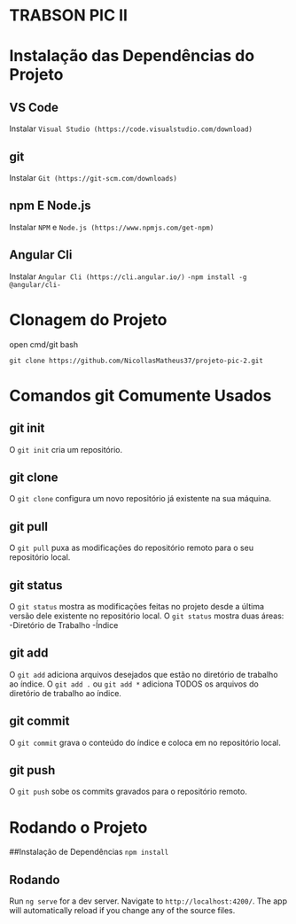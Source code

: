 # TRABSON PIC II

# Instalação das Dependências do Projeto

## VS Code
Instalar `Visual Studio (https://code.visualstudio.com/download)`

## git
Instalar `Git (https://git-scm.com/downloads)`

## npm E Node.js
Instalar `NPM` e `Node.js (https://www.npmjs.com/get-npm)`

## Angular Cli
Instalar `Angular Cli (https://cli.angular.io/)`
    `-npm install -g @angular/cli-`

# Clonagem do Projeto

open cmd/git bash

`git clone https://github.com/NicollasMatheus37/projeto-pic-2.git`

# Comandos git Comumente Usados

## git init
O `git init` cria um repositório.
## git clone
O `git clone` configura um novo repositório já existente na sua máquina.
## git pull
O `git pull` puxa as modificações do repositório remoto para o seu repositório local.
## git status
O `git status` mostra as modificações feitas no projeto desde a última versão dele existente no repositório local. O `git status` mostra duas áreas:
    -Diretório de Trabalho
    -Índice
## git add
O `git add` adiciona arquivos desejados que estão no diretório de trabalho ao índice. O `git add .` ou `git add *` adiciona TODOS os arquivos do diretório de trabalho ao índice.
## git commit
O `git commit` grava o conteúdo do índice e coloca em no repositório local.
## git push
O `git push` sobe os commits gravados para o repositório remoto.

# Rodando o Projeto

##Instalação de Dependências
`npm install`

## Rodando
Run `ng serve` for a dev server. Navigate to `http://localhost:4200/`. The app will automatically reload if you change any of the source files.
